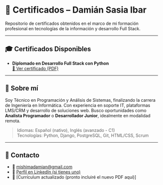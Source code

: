 # 📄 Certificados – Damián Sasia Ibar

Repositorio de certificados obtenidos en el marco de mi formación profesional en tecnologías de la información y desarrollo Full Stack.

---

## 🎓 Certificados Disponibles

- **Diplomado en Desarrollo Full Stack con Python**  
  [📎 Ver certificado (PDF)](./Certificado_Diplomado_Python_FullStack.pdf)

---

## 💼 Sobre mí

Soy Técnico en Programación y Análisis de Sistemas, finalizando la carrera de Ingeniería en Informática. Con experiencia en soporte IT, plataformas LMS/CRM y desarrollo de soluciones web. Busco oportunidades como **Analista Programador** o **Desarrollador Junior**, idealmente en modalidad remota.

> Idiomas: Español (nativo), Inglés (avanzado - C1)  
> Tecnologías: Python, Django, PostgreSQL, Git, HTML/CSS, Scrum

---

## 🔗 Contacto

- 📧 mishimadamian@gmail.com  
- 💼 [Perfil en LinkedIn (si tienes uno)](https://www.linkedin.com/in/tu-usuario)  
- 📄 [Currículum actualizado (pronto incluiré el nuevo PDF aquí)]
